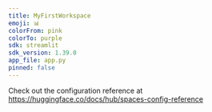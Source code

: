 ```yaml
---
title: MyFirstWorkspace
emoji: 📊
colorFrom: pink
colorTo: purple
sdk: streamlit
sdk_version: 1.39.0
app_file: app.py
pinned: false
---
```


Check out the configuration reference at https://huggingface.co/docs/hub/spaces-config-reference
